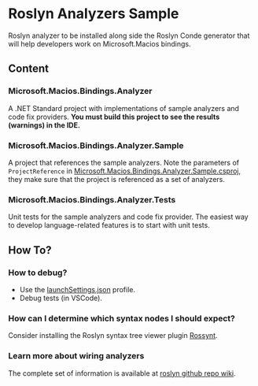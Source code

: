 # Roslyn Analyzers Sample

Roslyn analyzer to be installed along side the Roslyn Conde generator that will help developers work on Microsoft.Macios bindings.

## Content
### Microsoft.Macios.Bindings.Analyzer

A .NET Standard project with implementations of sample analyzers and code fix providers.
**You must build this project to see the results (warnings) in the IDE.**

### Microsoft.Macios.Bindings.Analyzer.Sample
A project that references the sample analyzers. Note the parameters of `ProjectReference` in [Microsoft.Macios.Bindings.Analyzer.Sample.csproj](../Microsoft.Macios.Bindings.Analyzer.Sample/Microsoft.Macios.Bindings.Analyzer.Sample.csproj), they make sure that the project is referenced as a set of analyzers. 

### Microsoft.Macios.Bindings.Analyzer.Tests
Unit tests for the sample analyzers and code fix provider. The easiest way to develop language-related features is to start with unit tests.

## How To?
### How to debug?
- Use the [launchSettings.json](Properties/launchSettings.json) profile.
- Debug tests (in VSCode).

### How can I determine which syntax nodes I should expect?
Consider installing the Roslyn syntax tree viewer plugin [Rossynt](https://plugins.jetbrains.com/plugin/16902-rossynt/).

### Learn more about wiring analyzers
The complete set of information is available at [roslyn github repo wiki](https://github.com/dotnet/roslyn/blob/main/docs/wiki/README.md).